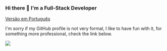 ### Hi there 👋 I'm a Full-Stack Developer

[Versão em Português](https://github.com/deisantix/deisantix/blob/main/README-BR.md)

I'm sorry if my GitHub profile is not very formal, I like to have fun with it, for something more professional, check the link below. 

<a href="https://www.linkedin.com/in/deisantix" target="_blank" rel="noreferrer">
    <img src="https://img.shields.io/badge/LinkedIn-0077B5?style=for-the-badge&logo=linkedin&logoColor=white" />
</a>
